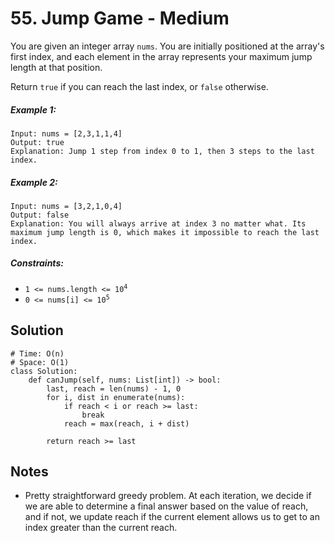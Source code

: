 # 55. Jump Game - Medium

You are given an integer array `nums`. You are initially positioned at the array's first index, and each element in the array represents your maximum jump length at that position.

Return `true` if you can reach the last index, or `false` otherwise.

##### Example 1:

```
Input: nums = [2,3,1,1,4]
Output: true
Explanation: Jump 1 step from index 0 to 1, then 3 steps to the last index.
```

##### Example 2:

```
Input: nums = [3,2,1,0,4]
Output: false
Explanation: You will always arrive at index 3 no matter what. Its maximum jump length is 0, which makes it impossible to reach the last index.
```

##### Constraints:

- <code>1 <= nums.length <= 10<sup>4</sup></code>
- <code>0 <= nums[i] <= 10<sup>5</sup></code>

## Solution

```
# Time: O(n)
# Space: O(1)
class Solution:
    def canJump(self, nums: List[int]) -> bool:
        last, reach = len(nums) - 1, 0
        for i, dist in enumerate(nums):
            if reach < i or reach >= last:
                break
            reach = max(reach, i + dist)
        
        return reach >= last
```

## Notes
- Pretty straightforward greedy problem. At each iteration, we decide if we are able to determine a final answer based on the value of reach, and if not, we update reach if the current element allows us to get to an index greater than the current reach.